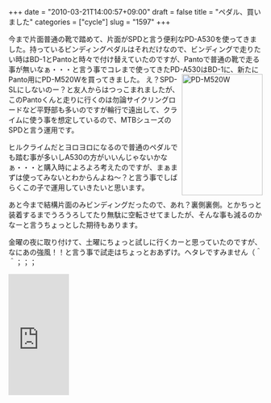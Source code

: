 +++
date = "2010-03-21T14:00:57+09:00"
draft = false
title = "ペダル、買いました"
categories = ["cycle"]
slug = "1597"
+++

今まで片面普通の靴で踏めて、片面がSPDと言う便利なPD-A530を使ってきました。持っているビンディングペダルはそれだけなので、ビンディングで走りたい時はBD-1とPantoと時々で付け替えていたのですが、Pantoで普通の靴で走る事が無いなぁ・・・と言う事でコレまで使ってきたPD-A530はBD-1に、新たにPanto用にPD-M520Wを買ってきました。
<a title="PD-M520W by けるる, on Flickr" href="http://www.flickr.com/photos/keruru/4449116095/"><img src="http://farm3.static.flickr.com/2771/4449116095_6b699fd267_m.jpg" alt="PD-M520W" width="160" height="240" align="right" /></a>
え？SPD-SLにしないのー？と友人からはつっこまれましたが、このPantoくんと走りに行くのは勿論サイクリングロードなど平野部も多いのですが輪行で遠出して、クライムに使う事を想定しているので、MTBシューズのSPDと言う運用です。

ヒルクライムだとヨロヨロになるので普通のペダルでも踏む事が多いしA530の方がいいんじゃないかなぁ・・・と購入時によろよろ考えたのですが、まぁまずは使ってみないとわからんよね〜？と言う事でしばらくこの子で運用していきたいと思います。

あと今まで結構片面のみビンディングだったので、あれ？裏側裏側。とかちっと装着するまでうろうろしてたり無駄に空転させてましたが、そんな事も減るのかなーと言うちょっとした期待もあります。

金曜の夜に取り付けて、土曜にちょっと試しに行くカーと思っていたのですが、なにあの強風！！と言う事で試走はちょっとおあずけ。ヘタレですみません（＾＾；；；

<iframe src="http://rcm-jp.amazon.co.jp/e/cm?t=kerurudigit-22&o=9&p=8&l=as1&asins=B002KDZP2S&fc1=000000&IS2=1&lt1=_blank&m=amazon&lc1=0000FF&bc1=000000&bg1=FFFFFF&f=ifr" style="width:120px;height:240px;" scrolling="no" marginwidth="0" marginheight="0" frameborder="0"></iframe>
